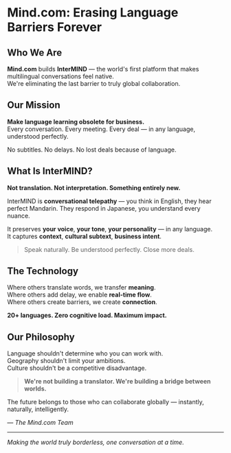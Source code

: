 # Mind.com: Erasing Language Barriers Forever

## Who We Are

**Mind.com** builds **InterMIND** — the world's first platform that makes multilingual conversations feel native.  
We're eliminating the last barrier to truly global collaboration.

## Our Mission

**Make language learning obsolete for business.**  
Every conversation. Every meeting. Every deal — in any language, understood perfectly.

No subtitles. No delays. No lost deals because of language.

## What Is InterMIND?

**Not translation. Not interpretation. Something entirely new.**

InterMIND is **conversational telepathy** — you think in English, they hear perfect Mandarin. They respond in Japanese, you understand every nuance.

It preserves **your voice**, **your tone**, **your personality** — in any language.  
It captures **context**, **cultural subtext**, **business intent**.

> Speak naturally. Be understood perfectly. Close more deals.

## The Technology

Where others translate words, we transfer **meaning**.  
Where others add delay, we enable **real-time flow**.  
Where others create barriers, we create **connection**.

**20+ languages. Zero cognitive load. Maximum impact.**

## Our Philosophy

Language shouldn't determine who you can work with.  
Geography shouldn't limit your ambitions.  
Culture shouldn't be a competitive disadvantage.

> **We're not building a translator. We're building a bridge between worlds.**

The future belongs to those who can collaborate globally — instantly, naturally, intelligently.

— _The Mind.com Team_

---

_Making the world truly borderless, one conversation at a time._
